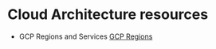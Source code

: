 # Cloud Architecture resources

- GCP Regions and Services [GCP Regions](https://cloud.google.com/about/locations/?region=americas#region)